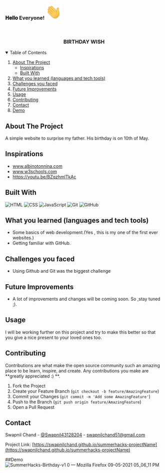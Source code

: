 ### 𝐇𝐞𝐥𝐥𝐨 Everyone! <img src="https://raw.githubusercontent.com/ABSphreak/ABSphreak/master/gifs/Hi.gif" width="50px">
<!-- PROJECT LOGO -->
<br />
<p align="center">
  <h3 align="center">BIRTHDAY WISH</h3>
</p>



<!-- TABLE OF CONTENTS -->
<details open="open">
  <summary>Table of Contents</summary>
  <ol>
    <li>
      <a href="#about-the-project">About The Project</a>
      <ul>
        <li><a href="#inspirations">Inspirations</a></li>
        <li><a href="#built-with">Built With</a></li>
      </ul>
    </li>
   <li><a href="#what-you-learned-(languages-and-tech-tools)">What you learned (languages and tech tools)</a></li>
     <li><a href="#challenges-you-faced">Challenges you faced</a></li>
    <li><a href="#future-improvements">Future Improvements</a></li>
    <li><a href="#usage">Usage</a></li>
    <li><a href="#contributing">Contributing</a></li>
    <li><a href="#contact">Contact</a></li>
    <li><a href="#demo">Demo</a></li>
  </ol>
</details>



<!-- ABOUT THE PROJECT -->
## About The Project
A simple website to surprise my father.
His birthday is on 10th of May.

## Inspirations
* www.albinotonnina.com
* www.w3schools.com
* https://youtu.be/BZqzhmlTkAc

## Built With
![HTML](https://img.shields.io/badge/Html-HTML-orange)
![CSS](https://img.shields.io/badge/CSS-CSS-lightblue)
![JavaScript](https://img.shields.io/badge/JS-JS-yellow)
![Git](https://img.shields.io/badge/-Git-black?style=flat&logo=git)
![GitHub](https://img.shields.io/badge/-GitHub-181717?style=flat&logo=github)

## What you learned (languages and tech tools)
* Some basics of web development.(Yes , this is my one of the first ever websites.)
* Getting familiar with GitHub.



## Challenges you faced
* Using Github and Git was the biggest challenge

## Future Improvements
* A lot of improvements and changes will be coming soon. So ,stay tuned ;).

## Usage
I will be working further on this project and try to make this better so that you give a nice present to your loved ones too.

<!-- CONTRIBUTING -->
## Contributing

Contributions are what make the open source community such an amazing place to be learn, inspire, and create. Any contributions you make are **greatly appreciated :) **.

1. Fork the Project
2. Create your Feature Branch (`git checkout -b feature/AmazingFeature`)
3. Commit your Changes (`git commit -m 'Add some AmazingFeature'`)
4. Push to the Branch (`git push origin feature/AmazingFeature`)
5. Open a Pull Request



<!-- CONTACT -->
## Contact

Swapnil Chand - [@Swapnil43128204](https://twitter.com/Swapnil43128204) - swapnilchand51@gmail.com

Project Link: [https://swapnilchand.github.io/summerhacks-projectName](https://swapnilchand.github.io/summerhacks-projectName)

##Demo
![SummerHacks-Birthday-v1 0 — Mozilla Firefox 09-05-2021 05_06_11 PM](https://user-images.githubusercontent.com/73406083/117570692-eec94080-b0e8-11eb-9b8e-2c1ce2233f7c.png)






